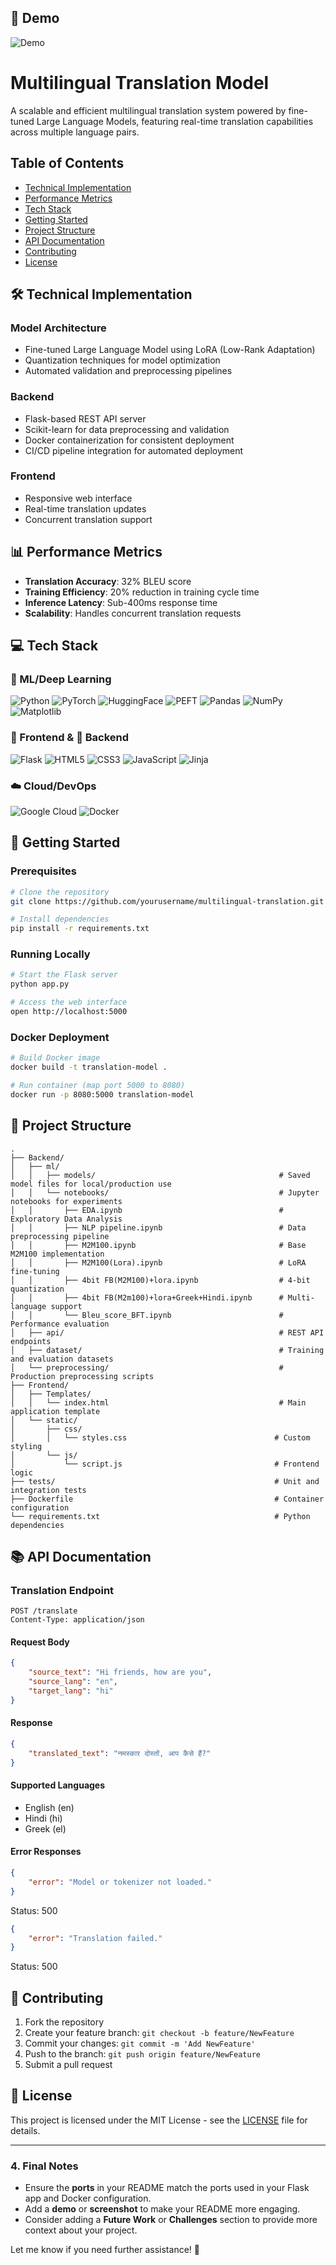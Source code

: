 ## 🌟 Demo
![Demo](https://github.com/yourusername/multilingual-translation/blob/main/demo.gif)


# Multilingual Translation Model

A scalable and efficient multilingual translation system powered by fine-tuned Large Language Models, featuring real-time translation capabilities across multiple language pairs.

## Table of Contents
- [Technical Implementation](#-technical-implementation)
- [Performance Metrics](#-performance-metrics)
- [Tech Stack](#-tech-stack)
- [Getting Started](#-getting-started)
- [Project Structure](#-project-structure)
- [API Documentation](#-api-documentation)
- [Contributing](#-contributing)
- [License](#-license)

## 🛠️ Technical Implementation

### Model Architecture
- Fine-tuned Large Language Model using LoRA (Low-Rank Adaptation)
- Quantization techniques for model optimization
- Automated validation and preprocessing pipelines

### Backend
- Flask-based REST API server
- Scikit-learn for data preprocessing and validation
- Docker containerization for consistent deployment
- CI/CD pipeline integration for automated deployment

### Frontend
- Responsive web interface
- Real-time translation updates
- Concurrent translation support

## 📊 Performance Metrics

- **Translation Accuracy**: 32% BLEU score
- **Training Efficiency**: 20% reduction in training cycle time
- **Inference Latency**: Sub-400ms response time
- **Scalability**: Handles concurrent translation requests

## 💻 Tech Stack

### 🤖 ML/Deep Learning 
![Python](https://img.shields.io/badge/Python-3776AB?style=for-the-badge&logo=python&logoColor=white) ![PyTorch](https://img.shields.io/badge/PyTorch-%23EE4C2C.svg?style=for-the-badge&logo=PyTorch&logoColor=white)   ![HuggingFace](https://img.shields.io/badge/Hugging%20Face-yellow?style=for-the-badge&logo=huggingface&logoColor=white) ![PEFT](https://img.shields.io/badge/PEFT-green?style=for-the-badge&logo=huggingface&logoColor=black) ![Pandas](https://img.shields.io/badge/pandas-%23150458.svg?style=for-the-badge&logo=pandas&logoColor=white) ![NumPy](https://img.shields.io/badge/numpy-%23013243.svg?style=for-the-badge&logo=numpy&logoColor=white) ![Matplotlib](https://img.shields.io/badge/Matplotlib-%23ffffff.svg?style=for-the-badge&logo=Matplotlib&logoColor=black)

### 🎨 Frontend & 🔧 Backend
![Flask](https://img.shields.io/badge/flask-%23000.svg?style=for-the-badge&logo=flask&logoColor=white) ![HTML5](https://img.shields.io/badge/html5-%23E34F26.svg?style=for-the-badge&logo=html5&logoColor=white)  ![CSS3](https://img.shields.io/badge/css3-%231572B6.svg?style=for-the-badge&logo=css3&logoColor=white)  ![JavaScript](https://img.shields.io/badge/javascript-%23323330.svg?style=for-the-badge&logo=javascript&logoColor=%23F7DF1E) ![Jinja](https://img.shields.io/badge/jinja-white.svg?style=for-the-badge&logo=jinja&logoColor=black)

### ☁️ Cloud/DevOps
![Google Cloud](https://img.shields.io/badge/GoogleCloud-%234285F4.svg?style=for-the-badge&logo=google-cloud&logoColor=white) ![Docker](https://img.shields.io/badge/docker-%230db7ed.svg?style=for-the-badge&logo=docker&logoColor=white)

## 🚀 Getting Started

### Prerequisites
```bash
# Clone the repository
git clone https://github.com/yourusername/multilingual-translation.git

# Install dependencies
pip install -r requirements.txt
```

### Running Locally
```bash
# Start the Flask server
python app.py

# Access the web interface
open http://localhost:5000
```

### Docker Deployment
```bash
# Build Docker image
docker build -t translation-model .

# Run container (map port 5000 to 8080)
docker run -p 8080:5000 translation-model
```

## 📁 Project Structure
```
.
├── Backend/
│   ├── ml/
│   │   ├── models/                                         # Saved model files for local/production use
│   │   └── notebooks/                                      # Jupyter notebooks for experiments
│   │       ├── EDA.ipynb                                   # Exploratory Data Analysis
│   │       ├── NLP pipeline.ipynb                          # Data preprocessing pipeline
│   │       ├── M2M100.ipynb                                # Base M2M100 implementation
│   │       ├── M2M100(Lora).ipynb                          # LoRA fine-tuning
│   │       ├── 4bit FB(M2M100)+lora.ipynb                  # 4-bit quantization
│   │       ├── 4bit FB(M2m100)+lora+Greek+Hindi.ipynb      # Multi-language support
│   │       └── Bleu_score_BFT.ipynb                        # Performance evaluation
│   ├── api/                                                # REST API endpoints
│   ├── dataset/                                            # Training and evaluation datasets
│   └── preprocessing/                                      # Production preprocessing scripts
├── Frontend/
│   ├── Templates/
│   │   └── index.html                                      # Main application template
│   └── static/
│       ├── css/
│       │   └── styles.css                                 # Custom styling
│       └── js/
│           └── script.js                                  # Frontend logic
├── tests/                                                 # Unit and integration tests
├── Dockerfile                                             # Container configuration
└── requirements.txt                                       # Python dependencies
```

## 📚 API Documentation

### Translation Endpoint
```http
POST /translate
Content-Type: application/json
```

#### Request Body
```json
{
    "source_text": "Hi friends, how are you",
    "source_lang": "en",
    "target_lang": "hi"
}
```

#### Response
```json
{
    "translated_text": "नमस्कार दोस्तों, आप कैसे हैं?"
}
```

#### Supported Languages
- English (en)
- Hindi (hi)
- Greek (el)

#### Error Responses
```json
{
    "error": "Model or tokenizer not loaded."
}
```
Status: 500

```json
{
    "error": "Translation failed."
}
```
Status: 500

## 🤝 Contributing

1. Fork the repository
2. Create your feature branch: `git checkout -b feature/NewFeature`
3. Commit your changes: `git commit -m 'Add NewFeature'`
4. Push to the branch: `git push origin feature/NewFeature`
5. Submit a pull request

## 📝 License

This project is licensed under the MIT License - see the [LICENSE](LICENSE) file for details.

---

### **4. Final Notes**
- Ensure the **ports** in your README match the ports used in your Flask app and Docker configuration.
- Add a **demo** or **screenshot** to make your README more engaging.
- Consider adding a **Future Work** or **Challenges** section to provide more context about your project.

Let me know if you need further assistance! 🚀
